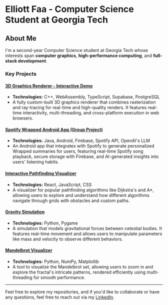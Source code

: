 # Elliott Faa - Computer Science Student at Georgia Tech

## About Me
I'm a second-year Computer Science student at Georgia Tech whose interests span **computer graphics**, **high-performance computing**, and **full-stack development**.

### Key Projects

#### [3D Graphics Renderer - Interactive Demo](https://elliottf05.github.io/3D-Graphics/)
- **Technologies:** C++, WebAssembly, TypeScript, Supabase, PostgreSQL
- A fully custom-built 3D graphics renderer that combines rasterization and ray-tracing for real-time and high-quality renders. It features real-time interactivity, multi-threading, and cross-platform execution in web browsers.
  
#### [Spotify Wrapped Android App (Group Project)](https://sites.google.com/view/spotify-project-team-website/home)
- **Technologies:** Java, Android, Firebase, Spotify API, OpenAI's LLM
- An Android app that integrates with Spotify to generate personalized Wrapped summaries for users, featuring real-time Spotify song playback, secure storage with Firebase, and AI-generated insights into users' listening habits.

#### [Interactive Pathfinding Visualizer](https://github.com/ElliottF05/Pathfinding-Visualizer)
- **Technologies:** React, JavaScript, CSS
- A visualizer for popular pathfinding algorithms like Dijkstra's and A*, allowing users to explore and understand how different algorithms navigate through grids with obstacles and custom paths.

#### [Gravity Simulation](https://github.com/ElliottF05/Gravity-Simulation)
- **Technologies:** Python, Pygame
- A simulation that models gravitational forces between celestial bodies. It features real-time movement and allows users to manipulate parameters like mass and velocity to observe different behaviors.

#### [Mandelbrot Visualizer](https://github.com/ElliottF05/Mandelbrot-Visualizer)
- **Technologies:** Python, NumPy, Matplotlib
- A tool to visualize the Mandelbrot set, allowing users to zoom in and explore the fractal's intricate patterns, rendered efficiently using multi-threading for smooth performance.

---

Feel free to explore my repositories, and if you'd like to collaborate or have any questions, feel free to reach out via my [LinkedIn](https://linkedin.com/in/elliottfaa/).
